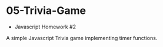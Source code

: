 
# 05-Trivia-Game

- Javascript Homework #2

A simple Javascript Trivia game implementing timer functions.
